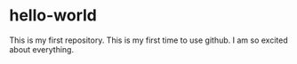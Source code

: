 # hello-world
This is my first repository.
This is my first time to use github. I am so excited about everything.
